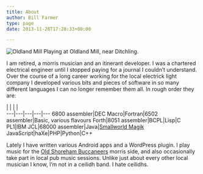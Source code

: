 ```yaml
---
title: About
author: Bill Farmer
type: page
date: 2013-11-28T17:28:33+00:00

---
```

![Oldland Mill](images/2013/11/20131726.jpg)
Playing at Oldland Mill, near Ditchling.

I am retired, a morris musician and an itinerant developer. I was a chartered electrical engineer until I stopped paying for a journal I couldn&rsquo;t understand. Over the course of a long career working for the local electrick light company I developed various bits and pieces of software in so many different languages I can no longer remember them all. In rough order they are:

   |   |   |   |   
---|---|---|---|---
6800 assembler|DEC Macro|Fortran|6502 assembler|Basic, various flavours
Forth|8051 assembler|BCPL|Lisp|C
PL1|IBM JCL|68000 assembler|Java|[Smallworld Magik][1]
JavaScript|haXe|PHP|Python|C++

Lately I have written various Android apps and a WordPress plugin. I play music for the [Old Shoreham Buccaneers][2] morris side, and also occasionally take part in local pub music sessions. Unlike just about every other local musician I know, I&rsquo;m not in a ceilidh band. I hate ceilidhs.

 [1]: https://en.wikipedia.org/wiki/Magik_%28programming_language%29
 [2]: http://billthefarmer.users.sourceforge.net/buccaneers
